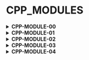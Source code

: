 # CPP_MODULES

<details>
<summary> <strong>CPP-MODULE-00</strong></summary>
<br>

## INFO [:gb:]

#### Summary
> This first module of C++ is designed to help you understand the specifities of the language when compared to C. Time to dive into Object Oriented Programming!

### STATUS
| Project status | FINISHED          |
|--------------|---------------------------|
| project mark |    ![result](https://img.shields.io/badge/RESULT-100%25-green)             |

<!--  -->
<hr>
## INFO [:es:]

#### Resumen 
> Este primer módulo de C++ está diseñado para ayudarte a entender las particularidades del lenguaje en comparación a C. Hora de adentrarse en la programación orientada a objetos.

### ESTADO
| Estado del proyecto | TERMINADO          |
|--------------|---------------------------|
| Nota del proyecto   |  ![result](https://img.shields.io/badge/RESULTADO-100%25-green)  |


<a href="https://github.com/victorFernandezF/CPP_MODULES/tree/main/CPP00/ex00"> ⚫ Megaphone</a><br>
<a href="https://github.com/victorFernandezF/CPP_MODULES/tree/main/CPP00/ex01"> ⚫ Phonelist</a><br>
<a href="https://github.com/victorFernandezF/CPP_MODULES/tree/main/CPP00/ex02"> ⚫ Account</a><br>
<br>

</details>



<!-- CPP MODULE 01 -->
<details>
<summary> <strong>CPP-MODULE-01</strong></summary>
<br>

## INFO [:gb:]

#### Summary
> This module is designed to help you understand the memory allocation, reference, pointers to members and the usage of the switch in CPP.

### STATUS
| Project status | FINISHED          |
|--------------|---------------------------|
| project mark |    ![result](https://img.shields.io/badge/RESULT-100%25-green)            |

<!-- ![result](https://img.shields.io/badge/RESULT-125%25-green) -->
<hr>

## INFO [:es:]

#### Resumen 
> Este primer módulo de C++ está diseñado para ayudarte a entender  la reserva de memoria, referencias, punteros a miembros y el uso del switch en C++.

### ESTADO
| Estado del proyecto | TERMINADO          |
|--------------|---------------------------|
| Nota del proyecto   |  ![result](https://img.shields.io/badge/RESULT-125%25-green)  |

<!-- ![result](https://img.shields.io/badge/RESULTADO-125%25-green) -->

<a href="https://github.com/victorFernandezF/CPP_MODULES/tree/main/CPP01/ex00"> ⚫ BRAIIIINZZZZ</a><br>
<a href="https://github.com/victorFernandezF/CPP_MODULES/tree/main/CPP01/ex01"> ⚫ MOAR BRAINZ!</a><br>
<a href="https://github.com/victorFernandezF/CPP_MODULES/tree/main/CPP01/ex02"> ⚫ HI THIS IS BRAIN</a><br>
<a href="https://github.com/victorFernandezF/CPP_MODULES/tree/main/CPP01/ex03"> ⚫ UNNECESSARY VIOLENCE</a><br>
<a href="https://github.com/victorFernandezF/CPP_MODULES/tree/main/CPP01/ex04"> ⚫ SED IS FOR LOSERS</a><br>
<a href="https://github.com/victorFernandezF/CPP_MODULES/tree/main/CPP01/ex05"> ⚫ HARL 2.0</a><br>
<a href="https://github.com/victorFernandezF/CPP_MODULES/tree/main/CPP01/ex06"> ⚫ HARL FILTER</a><br>
<br>

</details>


<!-- CPP MODULE 02 -->
<details>
<summary> <strong>CPP-MODULE-02</strong></summary>
<br>

## INFO [:gb:]

#### Summary
> This module is designed to help you understand Ad-hoc polymorphism, overloads and orthodox canonical classes in CPP.

### STATUS
| Project status | FINISHED          |
|--------------|---------------------------|
| project mark | ![result](https://img.shields.io/badge/RESULT-100%25-green)    |

<!-- ![result](https://img.shields.io/badge/RESULT-125%25-green) -->
<hr>

## INFO [:es:]

#### Resumen 
> Este primer módulo de C++ está diseñado para ayudarte a entender  polimorfismo ad-hoc, sobrecargas y clases canónico-ortodoxas en C++.

### ESTADO
| Estado del proyecto | TERMINADO          |
|--------------|---------------------------|
| Nota del proyecto   |  ![result](https://img.shields.io/badge/RESULT-100%25-green)  |

<!-- ![result](https://img.shields.io/badge/RESULTADO-125%25-green) -->

<a href="https://github.com/victorFernandezF/CPP_MODULES/tree/main/CPP02/ex00"> ⚫ MY FIRST CLASS IN ORTODOX CANONICAL FORM</a><br>
<a href="https://github.com/victorFernandezF/CPP_MODULES/tree/main/CPP02/ex01"> ⚫ TOWARDS A MORE USEFUL FIXED-POINT NUMBER CLASS</a><br>
<a href="https://github.com/victorFernandezF/CPP_MODULES/tree/main/CPP02/ex02"> ⚫ NOW WE ARE TAKLING</a><br>
<a href="https://github.com/victorFernandezF/CPP_MODULES/tree/main/CPP02/ex03"> ⚫ BSP</a><br>

</details>


<!-- CPP MODULE 03 -->
<details>
<summary> <strong>CPP-MODULE-03</strong></summary>
<br>

## INFO [:gb:]

#### Summary
> This module is designed to help you understand Inheritance in CPP.

### STATUS
| Project status | FINISHED          |
|--------------|---------------------------|
| project mark |    ...             |

<!-- ![result](https://img.shields.io/badge/RESULT-125%25-green) -->
<hr>

## INFO [:es:]

#### Resumen 
> Este primer módulo de C++ está diseñado para ayudarte a entender  herencias en c++.

### ESTADO
| Estado del proyecto | TERMINADO          |
|--------------|---------------------------|
| Nota del proyecto   |  ...  |

<!-- ![result](https://img.shields.io/badge/RESULTADO-125%25-green) -->

<a href="https://github.com/victorFernandezF/CPP_MODULES/tree/main/CPP03/ex00"> ⚫ Aaaaand... OPEN!</a><br>
<a href="https://github.com/victorFernandezF/CPP_MODULES/tree/main/CPP03/ex01"> ⚫ SERENA, MY LOVE!</a><br>
<a href="https://github.com/victorFernandezF/CPP_MODULES/tree/main/CPP03/ex02"> ⚫ REPETITIVE WORK</a><br>
<a href="https://github.com/victorFernandezF/CPP_MODULES/tree/main/CPP03/ex03"> ⚫ NOW ITS' WEIRD!</a><br>

</details>

<!-- CPP MODULE 04 -->
<details>
<summary> <strong>CPP-MODULE-04</strong></summary>
<br>

## INFO [:gb:]

#### Summary
> This module is designed to help you understand Subtype polymorphism, abstract classes and interfaces in CPP.

### STATUS
| Project status | FINISHED          |
|--------------|---------------------------|
| project mark |    ...             |

<!-- ![result](https://img.shields.io/badge/RESULT-125%25-green) -->
<hr>

## INFO [:es:]

#### Resumen 
> Este primer módulo de C++ está diseñado para ayudarte a entender  Polimorfismo de subtipado, clase abstracta e interfaces.

### ESTADO
| Estado del proyecto | TERMINADO          |
|--------------|---------------------------|
| Nota del proyecto   |  ...  |

<!-- ![result](https://img.shields.io/badge/RESULTADO-125%25-green) -->

<a href="https://github.com/victorFernandezF/CPP_MODULES/tree/main/CPP04/ex00"> ⚫ POLYMORPHISM</a><br>
<a href="https://github.com/victorFernandezF/CPP_MODULES/tree/main/CPP04/ex01"> ⚫ I DON'T WANT TO SET THE WORLD ON FIRE!</a><br>
<a href="https://github.com/victorFernandezF/CPP_MODULES/tree/main/CPP04/ex02"> ⚫ ABSTRACT CLASS</a><br>
<a href="https://github.com/victorFernandezF/CPP_MODULES/tree/main/CPP04/ex03"> ⚫ INTERFACE & RECAP</a><br>

</details>
